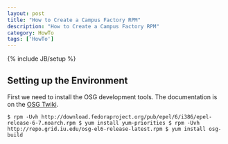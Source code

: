 ```yaml
---
layout: post
title: "How to Create a Campus Factory RPM"
description: "How to Create a Campus Factory RPM"
category: HowTo
tags: ['HowTo']
---
```

{% include JB/setup %}

## Setting up the Environment

First we need to install the OSG development tools.  The documentation is on the [OSG Twiki](https://twiki.grid.iu.edu/bin/view/Documentation/Release3/YumRepositories).

``
$ rpm -Uvh http://download.fedoraproject.org/pub/epel/6/i386/epel-release-6-7.noarch.rpm
$ yum install yum-priorities
$ rpm -Uvh http://repo.grid.iu.edu/osg-el6-release-latest.rpm
$ yum install osg-build
``


